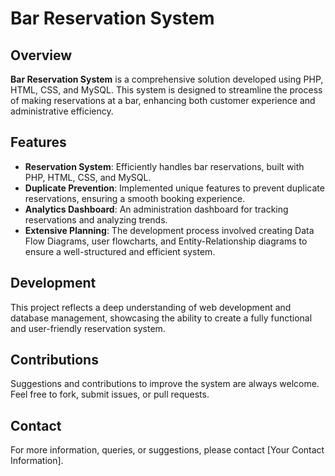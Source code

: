 # Bar Reservation System

## Overview
**Bar Reservation System** is a comprehensive solution developed using PHP, HTML, CSS, and MySQL. This system is designed to streamline the process of making reservations at a bar, enhancing both customer experience and administrative efficiency.

## Features
- **Reservation System**: Efficiently handles bar reservations, built with PHP, HTML, CSS, and MySQL.
- **Duplicate Prevention**: Implemented unique features to prevent duplicate reservations, ensuring a smooth booking experience.
- **Analytics Dashboard**: An administration dashboard for tracking reservations and analyzing trends.
- **Extensive Planning**: The development process involved creating Data Flow Diagrams, user flowcharts, and Entity-Relationship diagrams to ensure a well-structured and efficient system.

## Development
This project reflects a deep understanding of web development and database management, showcasing the ability to create a fully functional and user-friendly reservation system.

## Contributions
Suggestions and contributions to improve the system are always welcome. Feel free to fork, submit issues, or pull requests.

## Contact
For more information, queries, or suggestions, please contact [Your Contact Information].

